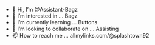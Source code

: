 - 👋 Hi, I’m @Assistant-Bagz
- 👀 I’m interested in ... Bagz
- 🌱 I’m currently learning ... Buttons
- 💞️ I’m looking to collaborate on ... Assisting
- 📫 How to reach me ... allmylinks.com/@splashtown92

<!---
Assistant-Bagz/Assistant-Bagz is a ✨ special ✨ repository because its `README.md` (this file) appears on your GitHub profile.
You can click the Preview link to take a look at your changes.
--->
